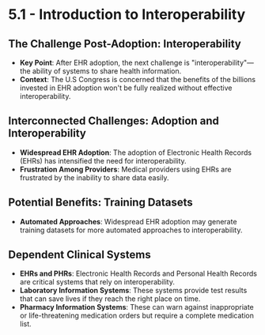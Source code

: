 # 5.1 - Introduction to Interoperability

## The Challenge Post-Adoption: Interoperability
- **Key Point**: After EHR adoption, the next challenge is "interoperability"—the ability of systems to share health information.
- **Context**: The U.S Congress is concerned that the benefits of the billions invested in EHR adoption won't be fully realized without effective interoperability.

## Interconnected Challenges: Adoption and Interoperability
- **Widespread EHR Adoption**: The adoption of Electronic Health Records (EHRs) has intensified the need for interoperability.
- **Frustration Among Providers**: Medical providers using EHRs are frustrated by the inability to share data easily.

## Potential Benefits: Training Datasets
- **Automated Approaches**: Widespread EHR adoption may generate training datasets for more automated approaches to interoperability.

## Dependent Clinical Systems
- **EHRs and PHRs**: Electronic Health Records and Personal Health Records are critical systems that rely on interoperability.
- **Laboratory Information Systems**: These systems provide test results that can save lives if they reach the right place on time.
- **Pharmacy Information Systems**: These can warn against inappropriate or life-threatening medication orders but require a complete medication list.

